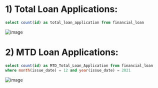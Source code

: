 # 1) Total Loan Applications:
```sql
select count(id) as total_loan_application from financial_loan
```
![image](https://github.com/DA-Atharv/Bank_Loan_Analytics/assets/159448408/990935c7-a885-45a0-999b-fe9c4d16bb5b)

# 2) MTD Loan Applications:
```sql
select count(id) as MTD_Total_Loan_Application from financial_loan
where month(issue_date) = 12 and year(issue_date) = 2021
```
![image](https://github.com/DA-Atharv/Bank_Loan_Analytics/assets/159448408/aafc9a90-6ce4-405c-80c4-b339d31e4552)
